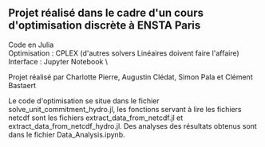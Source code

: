 ## Projet réalisé dans le cadre d'un cours d'optimisation discrète à ENSTA Paris 
Code en Julia \
Optimisation : CPLEX (d'autres solvers Linéaires doivent faire l'affaire) \
Interface : Jupyter Notebook \

Projet réalisé par Charlotte Pierre, Augustin Clédat, Simon Pala et Clément Bastaert

Le code d'optimisation se situe dans le fichier solve_unit_commitment_hydro.jl, les fonctions servant à lire les fichiers netcdf sont les fichiers extract_data_from_netcdf.jl et extract_data_from_netcdf_hydro.jl. Des analyses des résultats obtenus sont dans le fichier Data_Analysis.ipynb.
